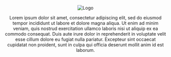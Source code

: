 <p align="center">
  <img src="https://github.com/user-attachments/assets/a1957307-cc6f-4334-8112-eb459539b81e" alt="Logo" />
</p>

<p align="center">
  Lorem ipsum dolor sit amet, consectetur adipiscing elit, sed do eiusmod tempor incididunt ut labore et dolore magna aliqua. Ut enim ad minim veniam, quis nostrud exercitation ullamco laboris nisi ut aliquip ex ea commodo consequat. Duis aute irure dolor in reprehenderit in voluptate velit esse cillum dolore eu fugiat nulla pariatur. Excepteur sint occaecat cupidatat non proident, sunt in culpa qui officia deserunt mollit anim id est laborum.
</p>
